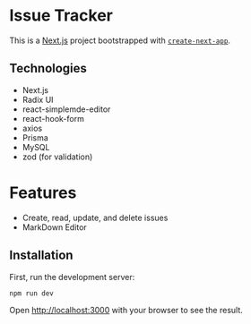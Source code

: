 # Issue Tracker

This is a [Next.js](https://nextjs.org/) project bootstrapped with [`create-next-app`](https://github.com/vercel/next.js/tree/canary/packages/create-next-app).

## Technologies

- Next.js
- Radix UI
- react-simplemde-editor
- react-hook-form
- axios
- Prisma
- MySQL
- zod (for validation)

# Features

- Create, read, update, and delete issues
- MarkDown Editor


## Installation

First, run the development server:

```bash
npm run dev
```

Open [http://localhost:3000](http://localhost:3000) with your browser to see the result.
